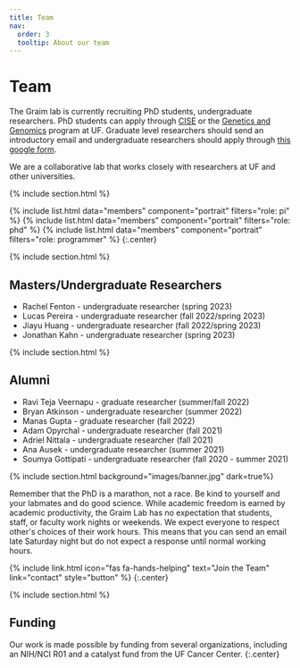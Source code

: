 ```yaml
---
title: Team
nav:
  order: 3
  tooltip: About our team
---
```


# <i class="fas fa-users"></i>Team

The Graim lab is currently recruiting PhD students, undergraduate researchers. PhD students can apply through [CISE](https://www.cise.ufl.edu/academics/graduate/phd/) or the [Genetics and Genomics](http://ufgi.ufl.edu/grad-program/) program at UF. Graduate level researchers should send an introductory email and undergraduate researchers should apply through [this google form](https://docs.google.com/forms/d/e/1FAIpQLSfVRt82UDINJlIHZn858qKjeD8qR4kIAMq85jNibOfhf0Vy_g/viewform?usp=sf_link).
 
We are a collaborative lab that works closely with researchers at UF and other universities.

{% include section.html %}

{%
  include list.html
  data="members"
  component="portrait"
  filters="role: pi"
%}
{%
  include list.html
  data="members"
  component="portrait"
  filters="role: phd"
%}
{%
  include list.html
  data="members"
  component="portrait"
  filters="role: programmer"
%}
{:.center}

{% include section.html %}

## Masters/Undergraduate Researchers

- Rachel Fenton - undergraduate researcher (spring 2023)
- Lucas Pereira - undergraduate researcher (fall 2022/spring 2023)
- Jiayu Huang - undergraduate researcher (fall 2022/spring 2023)
- Jonathan Kahn - undergraduate researcher (spring 2023)

{% include section.html %}

## Alumni

- Ravi Teja Veernapu - graduate researcher (summer/fall 2022)
- Bryan Atkinson - undergraduate researcher (summer 2022)
- Manas Gupta - graduate researcher (fall 2022)
- Adam Opyrchal - undergraduate researcher (fall 2021)
- Adriel Nittala - undergraduate researcher (fall 2021)
- Ana Ausek - undergraduate researcher (summer 2021)
- Soumya Gottipati - undergraduate researcher (fall 2020 - summer 2021)

{% include section.html background="images/banner.jpg" dark=true%}

Remember that the PhD is a marathon, not a race. Be kind to yourself and your labmates and do good science. While academic freedom is earned by academic productivity, the Graim Lab has no expectation that students, staff, or faculty work nights or weekends. We expect everyone to respect other's choices of their work hours. This means that you can send an email late Saturday night but do not expect a response until normal working hours. 

{%
  include link.html
  icon="fas fa-hands-helping"
  text="Join the Team"
  link="contact"
  style="button"
%}
{:.center}

{% include section.html %}

## Funding

Our work is made possible by funding from several organizations, including an NIH/NCI R01 and a catalyst fund from the UF Cancer Center.
{:.center}
<!--
{%
  include gallery.html
  style="square"

  image1="images/photo.jpg"
  link1="https://nasa.gov/"
  tooltip1="Cool Foundation"

  image2="images/photo.jpg"
  link2="https://nasa.gov/"
  tooltip2="Cool Institute"

  image3="images/photo.jpg"
  link3="https://nasa.gov/"
  tooltip3="Cool Initiative"

  image4="images/photo.jpg"
  link4="https://nasa.gov/"
  tooltip4="Cool Foundation"

  image5="images/photo.jpg"
  link5="https://nasa.gov/"
  tooltip5="Cool Institute"

  image6="images/photo.jpg"
  link6="https://nasa.gov/"
  tooltip6="Cool Initiative"
%}
-->
